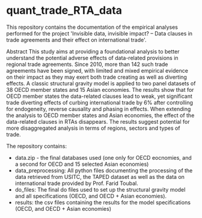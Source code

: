 # quant_trade_RTA_data
This repository contains the documentation of the empirical analyses performed for the project 'Invisible data, invisible impact? – Data clauses in trade agreements and their effect on international trade'. 

Abstract
This study aims at providing a foundational analysis to better understand the potential adverse effects of data-related provisions in regional trade agreements. Since 2010, more than 142 such trade agreements have been signed, with limited and mixed empirical evidence on their impact as they may exert both trade creating as well as diverting effects.  A classic structural gravity model is applied to two panel datasets of 38 OECD member states and 15 Asian economies. The results show that for OECD member states the data-related clauses lead to weak, yet significant trade diverting effects of curbing international trade by 6\% after controlling for endogeneity, reverse causality and phasing in effects. When extending the analysis to OECD member states and Asian economies, the effect of the data-related clauses in RTAs disappears. The results suggest potential for more disaggregated analysis in terms of regions, sectors and types of trade.

The repository contains:
- data.zip - the final databases used (one only for OECD eocnomies, and a second for OECD and 15 selected Asian economies)
- data_preprocessing: All python files documenting the processing of the data retrieved from USITC, the TAPED dataset as well as the data on international trade provided by Prof. Farid Toubal.
- do_files: The final do files used to set up the structural gravity model and all specifications (OECD, and OECD + Asian economies).
- results: the csv files containing the results for the model specifications (OECD, and OECD + Asian economies)


